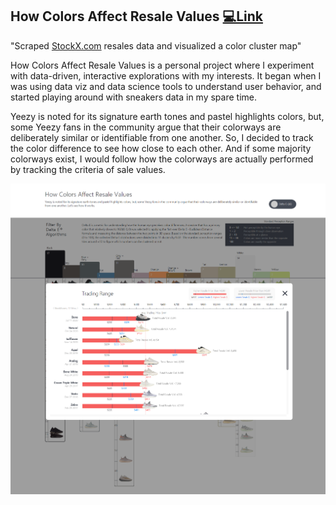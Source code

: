 ## How Colors Affect Resale Values [💻Link](https://how-colors-affect.herokuapp.com/)

"Scraped [StockX.com](https://stockx.com/search/adidas/yeezy/release-date?s=yeezy) resales data and visualized a color cluster map"

How Colors Affect Resale Values is a personal project where I experiment with data-driven, interactive explorations with my interests. It began when I was using data viz and data science tools to understand user behavior, and started playing around with sneakers data in my spare time.

Yeezy is noted for its signature earth tones and pastel highlights colors, but, some Yeezy fans in the community argue that their colorways are deliberately similar or identifiable from one another. So, I decided to track the color difference to see how close to each other. And if some majority colorways exist, I would follow how the colorways are actually performed by tracking the criteria of sale values.

![screenshot_v1](https://github.com/rimhoho/How-Colors-Affect-Resale-Values/blob/main/public/img/popup_screenshot_v1.png)